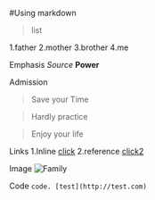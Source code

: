 
#Using markdown

> list

1.father
2.mother
3.brother
4.me

Emphasis
*Source*
**Power**

Admission
> Save your Time

> Hardly practice

> Enjoy your life

Links
1.Inline
[click](http://terms.naver.com/entry.nhn?docId=1218576&cid=40942&categoryId=33098)
2.reference
[click2][funny]


Image
![Family](http://ncc.phinf.naver.net/20140428_129/1398643364516gKIdq_JPEG/1-1.jpg?type=w646)

Code
`code. [test](http://test.com)`




[funny]: http://navercast.naver.com/contents.nhn?rid=101&contents_id=3851
